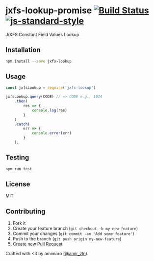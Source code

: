 # jxfs-lookup-promise [![Build Status](https://secure.travis-ci.org/amimaro/jxfs-lookup.svg?branch=master)](https://travis-ci.org/amimaro/jxfs-lookup) [![js-standard-style](https://img.shields.io/badge/code%20style-standard-brightgreen.svg?style=flat)](https://github.com/feross/standard)

J/XFS Constant Field Values Lookup

## Installation

```bash
npm install --save jxfs-lookup
```

## Usage

```javascript
const jxfsLookup = require('jxfs-lookup')

jxfsLookup.query(CODE) // => CODE e.g., 1024
    .then(
        res => {
            console.log(res)
        }
    )
    .catch(
        err => {
            console.error(err)
        }
    );
```

## Testing

```bash
npm run test
```

## License

MIT

## Contributing

1. Fork it
2. Create your feature branch (`git checkout -b my-new-feature`)
3. Commit your changes (`git commit -am 'Add some feature'`)
4. Push to the branch (`git push origin my-new-feature`)
5. Create new Pull Request

Crafted with <3 by amimaro ([@amir_zln](https://twitter.com/amir_zln)).
